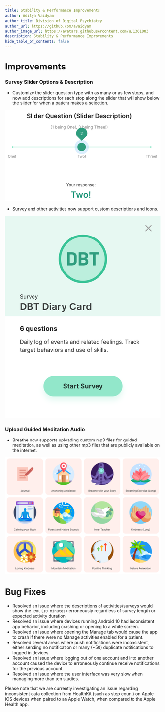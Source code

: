 ```yaml
---
title: Stability & Performance Improvements
author: Aditya Vaidyam
author_title: Division of Digital Psychiatry
author_url: https://github.com/avaidyam
author_image_url: https://avatars.githubusercontent.com/u/1361003
description: Stability & Performance Improvements
hide_table_of_contents: false
---
```


# Improvements

### Survey Slider Options & Description

- Customize the slider question type with as many or as few stops, and now add descriptions for each stop along the slider that will show below the slider for when a patient makes a selection.

![](assets/Screen_Shot_2020-11-05_at_3.34.00_PM.png)

- Survey and other activities now support custom descriptions and icons.

![](assets/Screen_Shot_2020-11-05_at_3.34.30_PM.png)

### Upload Guided Meditation Audio

- Breathe now supports uploading custom mp3 files for guided meditation, as well as using other mp3 files that are publicly available on the internet.

![](assets/Screen_Shot_2020-11-05_at_3.31.00_PM.png)

# Bug Fixes

- Resolved an issue where the descriptions of activities/surveys would show the text `(10 minutes)` erroneously regardless of survey length or expected activity duration.
- Resolved an issue where devices running Android 10 had inconsistent app behavior, including crashing or opening to a white screen.
- Resolved an issue where opening the Manage tab would cause the app to crash if there were no Manage activities enabled for a patient.
- Resolved several areas where push notifications were inconsistent, either sending no notification or many (~50) duplicate notifications to logged in devices.
- Resolved an issue where logging out of one account and into another account caused the device to erroneously continue receive notifications for the previous account.
- Resolved an issue where the user interface was very slow when managing more than ten studies.

Please note that we are currently investigating an issue regarding inconsistent data collection from HealthKit (such as step count) on Apple iOS devices when paired to an Apple Watch, when compared to the Apple Health app.

